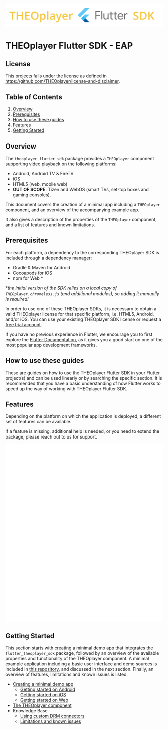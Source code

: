 <img src="./doc/theoplayer_flutter_sdk_logo.png">

# THEOplayer Flutter SDK - EAP

## License

This projects falls under the license as defined in https://github.com/THEOplayer/license-and-disclaimer.

## Table of Contents

1. [Overview](#overview)
2. [Prerequisites](#prerequisites)
3. [How to use these guides](#how-to-use-these-guides)
4. [Features](#features)
5. [Getting Started](#getting-started)

## Overview

The `theoplayer_flutter_sdk` package provides a `THEOplayer` component supporting video playback on the
following platforms:

- Android, Android TV & FireTV
- iOS 
- HTML5 (web, mobile web)
- **OUT OF SCOPE**: Tizen and WebOS (smart TVs, set-top boxes and gaming consoles).

This document covers the creation of a minimal app including a `THEOplayer` component,
and an overview of the accompanying example app.

It also gives a description of the properties of the `THEOplayer` component, and
a list of features and known limitations.

## Prerequisites
For each platform, a dependency to the corresponding THEOplayer SDK is included through a dependency manager:

- Gradle & Maven for Android
- Cocoapods for iOS
- npm for Web *

*_the initial version of the SDK relies on a local copy of `THEOplayer.chromeless.js` (and additional modules), so adding it manually is required!_

In order to use one of these THEOplayer SDKs, it is necessary to obtain a valid THEOplayer license for that specific platform,
i.e. HTML5, Android, and/or iOS. You can use your existing THEOplayer SDK license or request a
[free trial account](https://www.theoplayer.com/free-trial-theoplayer?hsLang=en-us).

If you have no previous experience in Flutter, we encourage you to first explore the
[Flutter Documentation](https://docs.flutter.dev/),
as it gives you a good start on one of the most popular app development frameworks.

## How to use these guides

These are guides on how to use the THEOplayer Flutter SDK in your Flutter project(s) and can be used
linearly or by searching the specific section. It is recommended that you have a basic understanding of how
Flutter works to speed up the way of working with THEOplayer Flutter SDK.

## Features

Depending on the platform on which the application is deployed, a different set of features can be available.

If a feature is missing, additional help is needed, or you need to extend the package,
please reach out to us for support.

<img src="./doc/features.svg">


## Getting Started

This section starts with creating a minimal demo app that integrates the `flutter_theoplayer_sdk` package,
followed by an overview of the available properties and functionality of the THEOplayer component.
A minimal example application including a basic user interface and demo sources is included in [this repository](./flutter_theoplayer_sdk/example),
and discussed in the next section. Finally, an overview of features, limitations and known issues is listed.

- [Creating a minimal demo app](./doc/creating-minimal-app.md)
    - [Getting started on Android](./doc/creating-minimal-app.md#getting-started-on-android)
    - [Getting started on iOS](./doc/creating-minimal-app.md#getting-started-on-ios)
    - [Getting started on Web](./doc/creating-minimal-app.md#getting-started-on-web)
- [The THEOplayer component](./doc/theoplayer-component.md)
- Knowledge Base
  - [Using custom DRM connectors](./doc/custom_drm.md)
  - [Limitations and known issues](./doc/limitations.md)